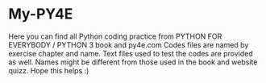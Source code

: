 # My-PY4E
Here you can find all Python coding practice from PYTHON FOR EVERYBODY / PYTHON 3 book and py4e.com
Codes files are named by exercise chapter and name.
Text files used to test the codes are provided as well. Names might be different from those used in the book and website quizz.
Hope this helps :)

